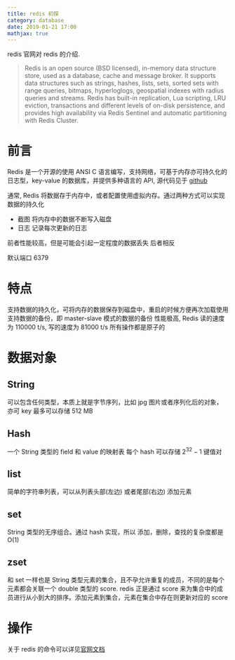 ```yaml
---
title: redis 初探
category: database
date: 2019-01-21 17:00
mathjax: true
---
```


redis 官网对 redis 的介绍.

> Redis is an open source (BSD licensed), in-memory data structure store, used as a database, cache and message broker. It supports data structures such as strings, hashes, lists, sets, sorted sets with range queries, bitmaps, hyperloglogs, geospatial indexes with radius queries and streams. Redis has built-in replication, Lua scripting, LRU eviction, transactions and different levels of on-disk persistence, and provides high availability via Redis Sentinel and automatic partitioning with Redis Cluster.

# 前言

Redis 是一个开源的使用 ANSI C 语言编写，支持网络，可基于内存亦可持久化的日志型，key-value 的数据库，并提供多种语言的 API, 源代码见于 [github](https://github.com/antirez/redis)

通常, Redis 将数据存于内存中，或者配置使用虚拟内存。通过两种方式可以实现数据的持久化

- 截图
  将内存中的数据不断写入磁盘
- 日志
  记录每次更新的日志

前者性能较高，但是可能会引起一定程度的数据丢失
后者相反

默认端口 6379

# 特点

支持数据的持久化，可将内存的数据保存到磁盘中，重启的时候方便再次加载使用
支持数据的备份，即 master-slave 模式的数据的备份
性能极高, Redis 读的速度为 110000 t/s, 写的速度为 81000 t/s
所有操作都是原子的

# 数据对象

## String

可以包含任何类型，本质上就是字节序列，比如 jpg 图片或者序列化后的对象，亦可 key 最多可以存储 512 MB

## Hash

一个 String 类型的 field 和 value 的映射表
每个 hash 可以存储 $2^{32} - 1$ 键值对

## list

简单的字符串列表，可以从列表头部(左边) 或者尾部(右边) 添加元素

## set

String 类型的无序组合。通过 hash 实现，所以 添加，删除，查找的复杂度都是 O(1)

## zset

和 set 一样也是 String 类型元素的集合，且不孕允许重复的成员，不同的是每个元素都会关联一个 double 类型的 score.
redis 正是通过 score 来为集合中的成员进行从小到大的排序。添加元素到集合，元素在集合中存在则更新对应的 score

# 操作

关于 redis 的命令可以详见[官网文档](https://redis.io/commands)